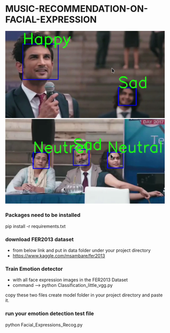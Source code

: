 # MUSIC-RECOMMENDATION-ON-FACIAL-EXPRESSION

![emotion_detection](https://github.com/Jubermomin/Music-Recommendation-On-Facial-expressions/blob/19f4bb4be94a033934175b55c095d5a62ed27169/Screenshot%20(1).png)
![emotion_detection](https://github.com/Jubermomin/Music-Recommendation-On-Facial-expressions/blob/105c750f9554a45f95530f34189f8411fc09612c/Screenshot%20(2).png)


### Packages need to be installed
pip install -r requirements.txt

### download FER2013 dataset
- from below link and put in data folder under your project directory
- https://www.kaggle.com/msambare/fer2013

### Train Emotion detector
- with all face expression images in the FER2013 Dataset
- command --> python Classification_little_vgg.py



copy these two files create model folder in your project directory and paste it.

### run your emotion detection test file
python Facial_Expressions_Recog.py
